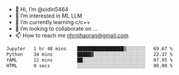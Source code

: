 - 👋 Hi, I’m @oidin5464
- 👀 I’m interested in ML LLM
- 🌱 I’m currently learning c/c++
- 💞️ I’m looking to collaborate on ...
- 📫 How to reach me nhrnihaoran@gmail.com

<!--START_SECTION:waka-->

```txt
Jupyter   1 hr 48 mins    █████████████████▒░░░░░░░   69.67 %
Python    34 mins         █████▓░░░░░░░░░░░░░░░░░░░   22.37 %
YAML      12 mins         ██░░░░░░░░░░░░░░░░░░░░░░░   07.95 %
HTML      0 secs          ░░░░░░░░░░░░░░░░░░░░░░░░░   00.00 %
```

<!--END_SECTION:waka-->

<!---
oidin5464/oidin5464 is a ✨ special ✨ repository because its `README.md` (this file) appears on your GitHub profile.
You can click the Preview link to take a look at your changes.
--->
